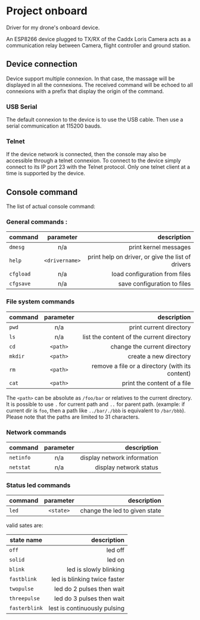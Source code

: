 # Project onboard

Driver for my drone's onboard device.

An ESP8266 device plugged to TX/RX of the Caddx Loris Camera acts as a communication relay between Camera, 
flight controller and ground station.

## Device connection

Device support multiple connexion. In that case, the massage will be displayed in
all the connexions. The received command will be echoed to all connexions with a prefix
that display the origin of the command.

### USB Serial

The default connexion to the device is to use the USB cable.
Then use a serial communication at 115200 bauds.

### Telnet

If the device network is connected, then the console may also be accessible through a telnet connexion.
To connect to the device simply connect to its IP port 23 with the Telnet protocol.
Only one telnet client at a time is supported by the device.


## Console command

The list of actual console command:

### General commands :

 | command   | parameter      | description |
 | --------- | :------------: | ------------: |
 | `dmesg`   | n/a            | print kernel messages |
 | `help`    | `<drivername>` | print help on driver, or give the list of drivers |
 | `cfgload` | n/a            | load configuration from files |
 | `cfgsave` | n/a            | save configuration to files |

### File system commands

 | command | parameter | description |
 | ------- | :-------: | ------------: |
 | `pwd`   | n/a       | print current directory |
 | `ls`    | n/a       | list the content of the current directory |
 | `cd`    | `<path>`  | change the current directory | 
 | `mkdir` | `<path>`  | create a new directory |
 | `rm`    | `<path>`  | remove a file or a directory (with its content) |
 | `cat`   | `<path>`  | print the content of a file |

The `<path>` can be absolute as `/foo/bar` or relatives to the current directory.
It is possible to use `.` for current path and `..` for parent path.
(example: if current dir is `foo`, then a path like `../bar/./bbb` is equivalent 
to `/bar/bbb`). Please note that the paths are limited to 31 characters. 

### Network commands

 | command | parameter | description |
 | ------- | :-------: | ----------: |
 |`netinfo`| n/a       | display network information |
 |`netstat`| n/a       | display network status |

### Status led commands
   
 | command | parameter | description |
 | ------- | :-------: | ----------: |
 |`led`    | `<state>` | change the led to given state |

valid sates are:

 | state name   |  description |
 | ------------ |  ----------: |
 |`off`         |  led off     |
 |`solid`       |  led on |
 |`blink`       |  led is slowly blinking |
 |`fastblink`   |  led is blinking twice faster |
 |`twopulse`    |  led do 2 pulses then wait |
 |`threepulse`  |  led do 3 pulses then wait |
 |`fasterblink` |  lest is continuously pulsing |


